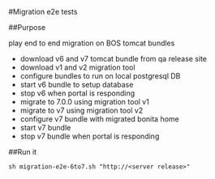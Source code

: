 #Migration e2e tests

##Purpose

play end to end migration on BOS tomcat bundles

* download v6 and v7 tomcat bundle from qa release site
* download v1 and v2 migration tool
* configure bundles to run on local postgresql DB
* start v6 bundle to setup database
* stop v6 when portal is responding
* migrate to 7.0.0 using migration tool v1
* migrate to v7 using migration tool v2
* configure v7 bundle with migrated bonita home 
* start v7 bundle
* stop v7 bundle when portal is responding

##Run it

```shell
sh migration-e2e-6to7.sh "http://<server release>"
```
